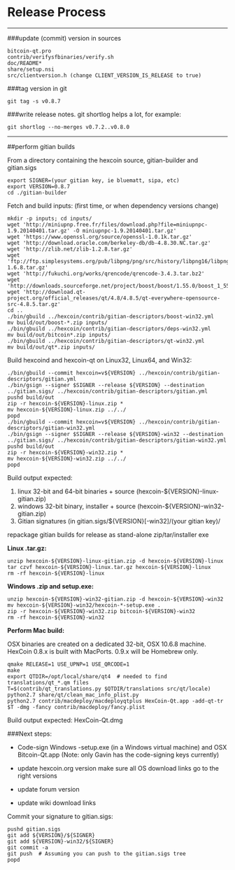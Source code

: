 Release Process
====================

* * *

###update (commit) version in sources


	bitcoin-qt.pro
	contrib/verifysfbinaries/verify.sh
	doc/README*
	share/setup.nsi
	src/clientversion.h (change CLIENT_VERSION_IS_RELEASE to true)

###tag version in git

	git tag -s v0.8.7

###write release notes. git shortlog helps a lot, for example:

	git shortlog --no-merges v0.7.2..v0.8.0

* * *

##perform gitian builds

 From a directory containing the hexcoin source, gitian-builder and gitian.sigs
  
	export SIGNER=(your gitian key, ie bluematt, sipa, etc)
	export VERSION=0.8.7
	cd ./gitian-builder

 Fetch and build inputs: (first time, or when dependency versions change)

	mkdir -p inputs; cd inputs/
	wget 'http://miniupnp.free.fr/files/download.php?file=miniupnpc-1.9.20140401.tar.gz' -O miniupnpc-1.9.20140401.tar.gz'
	wget 'https://www.openssl.org/source/openssl-1.0.1k.tar.gz'
	wget 'http://download.oracle.com/berkeley-db/db-4.8.30.NC.tar.gz'
	wget 'http://zlib.net/zlib-1.2.8.tar.gz'
	wget 'ftp://ftp.simplesystems.org/pub/libpng/png/src/history/libpng16/libpng-1.6.8.tar.gz'
	wget 'http://fukuchi.org/works/qrencode/qrencode-3.4.3.tar.bz2'
	wget 'http://downloads.sourceforge.net/project/boost/boost/1.55.0/boost_1_55_0.tar.bz2'
	wget 'http://download.qt-project.org/official_releases/qt/4.8/4.8.5/qt-everywhere-opensource-src-4.8.5.tar.gz'
	cd ..
	./bin/gbuild ../hexcoin/contrib/gitian-descriptors/boost-win32.yml
	mv build/out/boost-*.zip inputs/
	./bin/gbuild ../hexcoin/contrib/gitian-descriptors/deps-win32.yml
	mv build/out/bitcoin*.zip inputs/
	./bin/gbuild ../hexcoin/contrib/gitian-descriptors/qt-win32.yml
	mv build/out/qt*.zip inputs/

 Build hexcoind and hexcoin-qt on Linux32, Linux64, and Win32:
  
	./bin/gbuild --commit hexcoin=v${VERSION} ../hexcoin/contrib/gitian-descriptors/gitian.yml
	./bin/gsign --signer $SIGNER --release ${VERSION} --destination ../gitian.sigs/ ../hexcoin/contrib/gitian-descriptors/gitian.yml
	pushd build/out
	zip -r hexcoin-${VERSION}-linux.zip *
	mv hexcoin-${VERSION}-linux.zip ../../
	popd
	./bin/gbuild --commit hexcoin=v${VERSION} ../hexcoin/contrib/gitian-descriptors/gitian-win32.yml
	./bin/gsign --signer $SIGNER --release ${VERSION}-win32 --destination ../gitian.sigs/ ../hexcoin/contrib/gitian-descriptors/gitian-win32.yml
	pushd build/out
	zip -r hexcoin-${VERSION}-win32.zip *
	mv hexcoin-${VERSION}-win32.zip ../../
	popd

  Build output expected:

  1. linux 32-bit and 64-bit binaries + source (hexcoin-${VERSION}-linux-gitian.zip)
  2. windows 32-bit binary, installer + source (hexcoin-${VERSION}-win32-gitian.zip)
  3. Gitian signatures (in gitian.sigs/${VERSION}[-win32]/(your gitian key)/

repackage gitian builds for release as stand-alone zip/tar/installer exe

**Linux .tar.gz:**

	unzip hexcoin-${VERSION}-linux-gitian.zip -d hexcoin-${VERSION}-linux
	tar czvf hexcoin-${VERSION}-linux.tar.gz hexcoin-${VERSION}-linux
	rm -rf hexcoin-${VERSION}-linux

**Windows .zip and setup.exe:**

	unzip hexcoin-${VERSION}-win32-gitian.zip -d hexcoin-${VERSION}-win32
	mv hexcoin-${VERSION}-win32/hexcoin-*-setup.exe .
	zip -r hexcoin-${VERSION}-win32.zip bitcoin-${VERSION}-win32
	rm -rf hexcoin-${VERSION}-win32

**Perform Mac build:**

  OSX binaries are created on a dedicated 32-bit, OSX 10.6.8 machine.
  HexCoin 0.8.x is built with MacPorts.  0.9.x will be Homebrew only.

	qmake RELEASE=1 USE_UPNP=1 USE_QRCODE=1
	make
	export QTDIR=/opt/local/share/qt4  # needed to find translations/qt_*.qm files
	T=$(contrib/qt_translations.py $QTDIR/translations src/qt/locale)
	python2.7 share/qt/clean_mac_info_plist.py
	python2.7 contrib/macdeploy/macdeployqtplus HexCoin-Qt.app -add-qt-tr $T -dmg -fancy contrib/macdeploy/fancy.plist

 Build output expected: HexCoin-Qt.dmg

###Next steps:

* Code-sign Windows -setup.exe (in a Windows virtual machine) and
  OSX Bitcoin-Qt.app (Note: only Gavin has the code-signing keys currently)

* update hexcoin.org version
  make sure all OS download links go to the right versions

* update forum version

* update wiki download links

Commit your signature to gitian.sigs:

	pushd gitian.sigs
	git add ${VERSION}/${SIGNER}
	git add ${VERSION}-win32/${SIGNER}
	git commit -a
	git push  # Assuming you can push to the gitian.sigs tree
	popd

